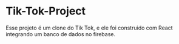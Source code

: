 # Tik-Tok-Project
 Esse projeto é um clone do Tik Tok, e ele foi construido com React integrando um banco de dados no firebase. 
